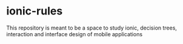 # ionic-rules

This repository is meant to be a space to study ionic, decision trees, interaction and interface design of mobile applications 
